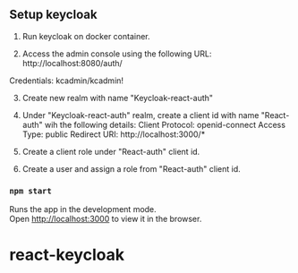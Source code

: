 
## Setup keycloak

1. Run keycloak on docker container.

2. Access the admin console using the following URL:
http://localhost:8080/auth/

Credentials: kcadmin/kcadmin!

3. Create new realm with name "Keycloak-react-auth"

4. Under "Keycloak-react-auth" realm, create a client id with name "React-auth" wih the following details:
   Client Protocol: openid-connect
   Access Type: public
   Redirect URI: http://localhost:3000/*

5. Create a client role under "React-auth" client id.

6. Create a user and assign a role from "React-auth" client id.


### `npm start`

Runs the app in the development mode.<br />
Open [http://localhost:3000](http://localhost:3000) to view it in the browser.

# react-keycloak
